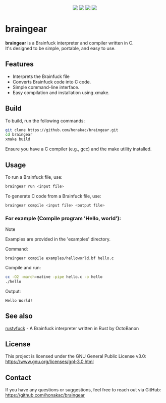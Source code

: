 <p align="center">
<img src="https://img.shields.io/github/contributors/honakac/braingear.svg">
<img src="https://img.shields.io/github/forks/honakac/braingear.svg">
<img src="https://img.shields.io/github/stars/honakac/braingear.svg">
<img src="https://img.shields.io/github/issues/honakac/braingear.svg">
<br/>

# braingear
**braingear** is a Brainfuck interpreter and compiler written in C. <br> It's designed to be simple, portable, and easy to use.

## Features
* Interprets the Brainfuck file
* Converts Brainfuck code into C code.
* Simple command-line interface.
* Easy compilation and installation using xmake.
## Build
To build, run the following commands:

```bash
git clone https://github.com/honakac/braingear.git
cd braingear
xmake build
```

Ensure you have a C compiler (e.g., gcc) and the make utility installed.

## Usage
To run a Brainfuck file, use:

```bash
braingear run <input file>
```

To generate C code from a Brainfuck file, use:

```bash
braingear compile <input file> <output file>
```

### For example (Compile program 'Hello, world'):

> [!NOTE]
> Examples are provided in the 'examples' directory.

Command:

```
braingear compile examples/helloworld.bf hello.c
```

Compile and run:

```bash
cc -O2 -march=native -pipe hello.c -o hello
./hello
```

Output:

```
Hello World!
```

## See also

[rustyfuck](https://github.com/OctoBanon-Main/rustyfuck) - A Brainfuck interpreter written in Rust by OctoBanon

## License
This project is licensed under the GNU General Public License v3.0: https://www.gnu.org/licenses/gpl-3.0.html

## Contact
If you have any questions or suggestions, feel free to reach out via GitHub: https://github.com/honakac/braingear
